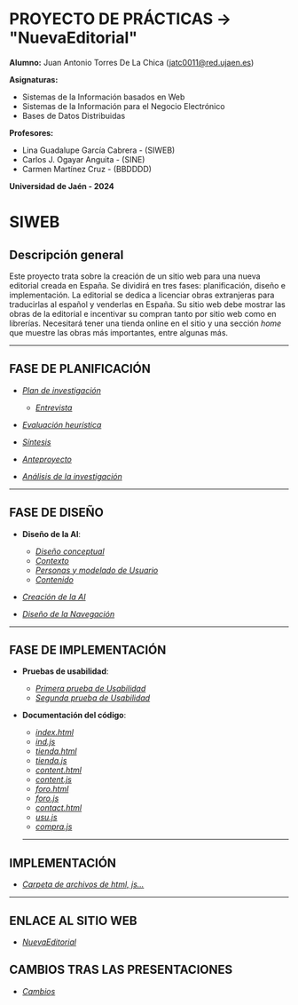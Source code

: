 # PROYECTO DE PRÁCTICAS -> "NuevaEditorial"
**Alumno:** Juan Antonio Torres De La Chica (jatc0011@red.ujaen.es)

**Asignaturas:** 
  - Sistemas de la Información basados en Web
  - Sistemas de la Información para el Negocio Electrónico
  - Bases de Datos Distribuidas

**Profesores:**
  - Lina Guadalupe García Cabrera - (SIWEB)
  - Carlos J. Ogayar Anguita - (SINE)
  - Carmen Martínez Cruz - (BBDDDD)

**Universidad de Jaén - 2024**

# SIWEB

## Descripción general

Este proyecto trata sobre la creación de un sitio web para una nueva editorial creada en España. Se dividirá en tres fases: planificación, diseño e implementación. La editorial se dedica a licenciar obras extranjeras para traducirlas al español y venderlas en España. Su sitio web debe mostrar las obras de la editorial e incentivar su compran tanto por sitio web como en librerías. Necesitará tener una tienda online en el sitio y una sección *home* que muestre las obras más importantes, entre algunas más.

---

## FASE DE PLANIFICACIÓN

- _[Plan de investigación](/documentos/plan_de_investigación.md)_
  - _[Entrevista](/documentos/entrevista.md)_

- _[Evaluación heurística](/documentos/evaluacion.md)_

- _[Síntesis](/documentos/sintesis.md)_

- _[Anteproyecto](/documentos/anteproyecto.md)_

- _[Análisis de la investigación](/documentos/analisis.md)_

---

## FASE DE DISEÑO

- **Diseño de la AI**:
  - _[Diseño conceptual](/documentos/diseño_conceptual.md)_
  - _[Contexto](/documentos/contexto.md)_
  - _[Personas y modelado de Usuario](/documentos/personas.md)_
  - _[Contenido](/documentos/contenidos.md)_
    
- _[Creación de la AI](/documentos/creacionAI.md)_

- _[Diseño de la Navegación](/documentos/navegacion.md)_

--- 

## FASE DE IMPLEMENTACIÓN

- **Pruebas de usabilidad**:
  - _[Primera prueba de Usabilidad](/documentos/usabilidad.md)_
  - _[Segunda prueba de Usabilidad](/documentos/usabilidad2.md)_
- **Documentación del código**:
  - _[index.html](/documentos/documentacion/index.md)_
  - _[ind.js](/documentos/documentacion/ind.md)_
  - _[tienda.html](/documentos/documentacion/tienda.md)_
  - _[tienda.js](/documentos/documentacion/tienda2.md)_
  - _[content.html](/documentos/documentacion/content.md)_
  - _[content.js](/documentos/documentacion/content2.md)_
  - _[foro.html](/documentos/documentacion/foro.md)_
  - _[foro.js](/documentos/documentacion/foro2.md)_
  - _[contact.html](/documentos/documentacion/contact.md)_
  - _[usu.js](/documentos/documentacion/usu.md)_
  - _[compra.js](/documentos/documentacion/compra.md)_

  ---
  
## IMPLEMENTACIÓN

- _[Carpeta de archivos de html, js...](/sitioweb)_

---

## ENLACE AL SITIO WEB

- _[NuevaEditorial](https://juanan151.github.io/)_


## CAMBIOS TRAS LAS PRESENTACIONES 

- _[Cambios](/documentos/cambios.md)_